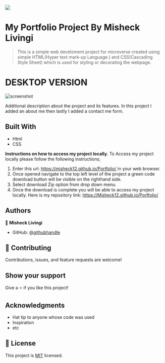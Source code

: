 ![](https://img.shields.io/badge/Microverse-blueviolet)

# My Portfolio Project By Misheck Livingi

> This is a simple web develoment project for microverse created using simple HTML(Hyper text mark-up Language.) and CSS(Cascading Style Sheet) which is used for styling or decorating the webpage.
# DESKTOP VERSION
![screenshot](./images/Desktop.png)

Additional description about the project and its features.
In this project I added an about me then lastly I added a contact me form.

## Built With

- Html
- CSS

**Instructions on how to access my project locally.**
 To Access my project locally please follow the following instructions;
1. Enter this url: https://misheck12.github.io/Portfolio/ in your web browser.
2. Once opened navigate to the top left level of the project a green code download button will be visible on the righthand side.
3. Select download Zip option from drop down menu.
4. Once the download is complete you will be able to access my project locally.
Here is my repository link: https://Misheck12.github.io/Portfolio/


## Authors

👤 **Misheck Livingi**

- GitHub: [@githubhandle](https://github.com/misheck12)

## 🤝 Contributing

Contributions, issues, and feature requests are welcome!


## Show your support

Give a ⭐️ if you like this project!

## Acknowledgments

- Hat tip to anyone whose code was used
- Inspiration
- etc

## 📝 License

This project is [MIT](./MIT.md) licensed.
